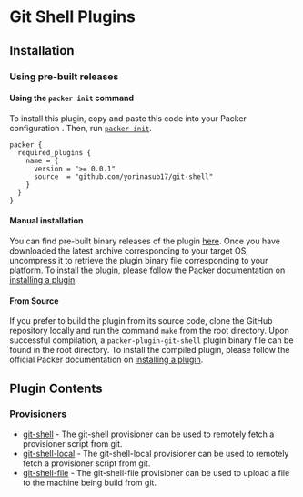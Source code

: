 # Git Shell Plugins

<!--
  Include a short overview about the plugin.

  This document is a great location for creating a table of contents for each
  of the components the plugin may provide. This document should load automatically
  when navigating to the docs directory for a plugin.

-->

## Installation

### Using pre-built releases

#### Using the `packer init` command

To install this plugin, copy and paste this code into your Packer configuration .
Then, run [`packer init`](https://www.packer.io/docs/commands/init).

```hcl
packer {
  required_plugins {
    name = {
      version = ">= 0.0.1"
      source  = "github.com/yorinasub17/git-shell"
    }
  }
}
```

#### Manual installation

You can find pre-built binary releases of the plugin [here](https://github.com/yorinasub17/packer-plugin-git-shell/releases).
Once you have downloaded the latest archive corresponding to your target OS,
uncompress it to retrieve the plugin binary file corresponding to your platform.
To install the plugin, please follow the Packer documentation on
[installing a plugin](https://www.packer.io/docs/extending/plugins/#installing-plugins).


#### From Source

If you prefer to build the plugin from its source code, clone the GitHub
repository locally and run the command `make` from the root
directory. Upon successful compilation, a `packer-plugin-git-shell` plugin
binary file can be found in the root directory.
To install the compiled plugin, please follow the official Packer documentation
on [installing a plugin](https://www.packer.io/docs/extending/plugins/#installing-plugins).


## Plugin Contents

### Provisioners

- [git-shell](/docs/provisioners/provisioner-git-shell.mdx) - The git-shell provisioner can be used to remotely fetch a provisioner script from git.
- [git-shell-local](/docs/provisioners/provisioner-git-shell-local.mdx) - The git-shell-local provisioner can be used to remotely fetch a provisioner script from git.
- [git-shell-file](/docs/provisioners/provisioner-git-shell-file.mdx) - The git-shell-file provisioner can be used to
  upload a file to the machine being build from git.
